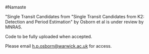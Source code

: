 #Namaste

"Single Transit Candidates from "Single Transit Candidates from K2: Detection and Period Estimation" by Osborn et al is under review by MNRAS.

Code to be fully uploaded when accepted.

Please email h.p.osborn@warwick.ac.uk for access. 
